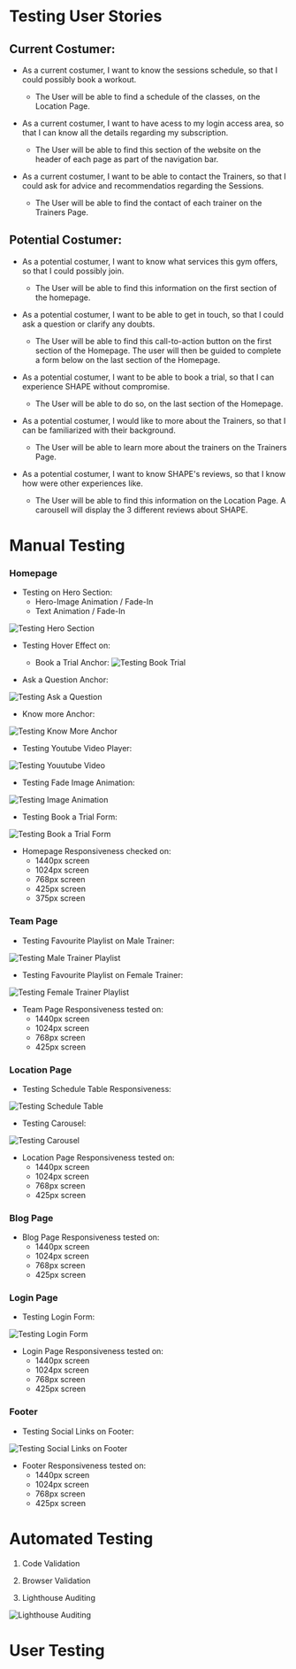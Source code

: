 # Testing User Stories

## Current Costumer:
- As a current costumer, I want to know the sessions schedule, so that I could possibly book a workout.

     - The User will be able to find a schedule of the classes, on the Location Page.

-  As a current costumer, I want to have acess to my login access area, so that I can know all the details regarding my subscription.
     - The User will be able to find this section of the website on the header of each page as part of the navigation bar.

-  As a current costumer, I want to be able to contact the Trainers, so that I could ask for advice and recommendatios regarding the Sessions.
     - The User will be able to find the contact of each trainer on the Trainers Page.

## Potential Costumer:
-  As a potential costumer, I want to know what services this gym offers, so that I could possibly join.
    - The User will be able to find this information on the first section of the homepage.

-  As a potential costumer, I want to be able to get in touch, so that I could ask a question or clarify any doubts.
    - The User will be able to find this call-to-action button on the first section of the Homepage. The user will then be guided to complete a form below on the last section of the Homepage.

- As a potential costumer, I want to be able to book a trial, so that I can experience SHAPE without compromise.
    - The User will be able to do so, on the last section of the Homepage.

-  As a potential costumer, I would like to more about the Trainers, so that I can be familiarized with their background.
    - The User will be able to learn more about the trainers on the Trainers Page.

-  As a potential costumer, I want to know SHAPE's reviews, so that I know how were other experiences like.
    - The User will be able to find this information on the Location Page. A carousell will display the 3 different reviews about SHAPE.


# Manual Testing

### Homepage

- Testing on Hero Section:
   - Hero-Image Animation / Fade-In
   - Text Animation / Fade-In 

![Testing Hero Section](assets/gif/test-hero.gif)


- Testing Hover Effect on:
   - Book a Trial Anchor:
![Testing Book Trial](assets/gif/hover-trial.gif)

 - Ask a Question Anchor:

![Testing Ask a Question](assets/gif/hover-question.gif)

- Know more Anchor:

![Testing Know More Anchor](assets/gif/hover-know.gif)

- Testing Youtube Video Player:

![Testing Youutube Video](assets/gif/test-iframe.gif)

- Testing Fade Image Animation:

![Testing Image Animation](assets/gif/test-img.gif)

- Testing Book a Trial Form:

![Testing Book a Trial Form](assets/gif/test-form.gif)

- Homepage Responsiveness checked on:
     - 1440px screen
     - 1024px screen
     - 768px screen
     - 425px screen 
     - 375px screen
     
### Team Page

 - Testing Favourite Playlist on Male Trainer:

 ![Testing Male Trainer Playlist](assets/gif/test-male.gif)

- Testing Favourite Playlist on Female Trainer:

![Testing Female Trainer Playlist](assets/gif/test-female.gif)

- Team Page Responsiveness tested on:
     - 1440px screen
     - 1024px screen
     - 768px screen
     - 425px screen

### Location Page

- Testing Schedule Table Responsiveness:

![Testing Schedule Table](assets/gif/test-schedule.gif)

- Testing Carousel:

![Testing Carousel](assets/gif/test-carousel.gif)

- Location Page Responsiveness tested on:
     - 1440px screen
     - 1024px screen
     - 768px screen
     - 425px screen

### Blog Page

- Blog Page Responsiveness tested on:
    - 1440px screen
    - 1024px screen
    - 768px screen
    - 425px screen

### Login Page

- Testing Login Form:

![Testing Login Form](assets/gif/test-login.gif)

- Login Page Responsiveness tested on:
    - 1440px screen
    - 1024px screen
    - 768px screen
    - 425px screen


### Footer

- Testing Social Links on Footer:

![Testing Social Links on Footer](assets/gif/test-social.gif)

- Footer Responsiveness tested on:
    - 1440px screen
    - 1024px screen
    - 768px screen
    - 425px screen


# Automated Testing 

1. Code Validation

2. Browser Validation

3. Lighthouse Auditing

![Lighthouse Auditing](assets/images/lighthouse.png)

# User Testing